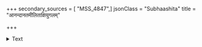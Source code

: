 +++
secondary_sources = [ "MSS_4847",]
jsonClass = "Subhaashita"
title = "आनन्दानतमीलिताक्षियुगलम्"

+++

<details><summary>Text</summary>

आनन्दानतमीलिताक्षियुगलं किं त्वं मुधा तिष्ठसि ज्ञातोऽसि प्रकटप्रकम्पपुलकैरङ्गैः स्थितं मुग्धया।  
मुञ्चैनां जड किं न पश्यसि गलद्वाष्पाम्बुधौताननां सख्यैवं गदिते विमुच्य रभसात् कण्ठे विलग्नो मया॥
</details>
